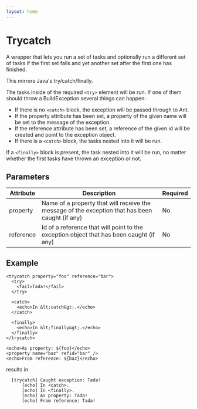 ```yaml
---
layout: home
---
```

Trycatch
========

A wrapper that lets you run a set of tasks and optionally run a different set of tasks if the first set fails and yet another set after the first one has finished.

This mirrors Java's try/catch/finally.

The tasks inside of the required `<try>` element will be run. If one of them should throw a BuildException several things can happen:

-   If there is no `<catch>` block, the exception will be passed through to Ant.
-   If the property attribute has been set, a property of the given name will be set to the message of the exception.
-   If the reference attribute has been set, a reference of the given id will be created and point to the exception object.
-   If there is a `<catch>` block, the tasks nested into it will be run.

If a `<finally>` block is present, the task nested into it will be run, no matter whether the first tasks have thrown an exception or not.

Parameters
----------

| Attribute | Description                                                                                     | Required |
|-----------|-------------------------------------------------------------------------------------------------|----------|
| property  | Name of a property that will receive the message of the exception that has been caught (if any) | No.      |
| reference | Id of a reference that will point to the exception object that has been caught (if any)         | No       |

Example
-------

    <trycatch property="foo" reference="bar">
      <try>
        <fail>Tada!</fail>
      </try>

      <catch>
        <echo>In &lt;catch&gt;.</echo>
      </catch>

      <finally>
        <echo>In &lt;finally&gt;.</echo>
      </finally>
    </trycatch>

    <echo>As property: ${foo}</echo>
    <property name="baz" refid="bar" />
    <echo>From reference: ${baz}</echo>

results in

      [trycatch] Caught exception: Tada!
          [echo] In <catch>.
          [echo] In <finally>.
          [echo] As property: Tada!
          [echo] From reference: Tada!


